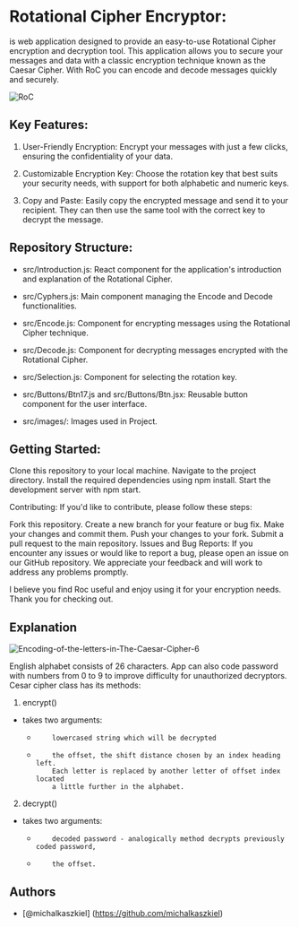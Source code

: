 # Rotational Cipher Encryptor:

is web application designed to provide an easy-to-use Rotational Cipher encryption and decryption tool. This application allows you to secure your messages and data with a classic encryption technique known as the Caesar Cipher. With RoC you can encode and decode messages quickly and securely.

![RoC](https://cscx.org/caesar3.svg)

## Key Features:

1. User-Friendly Encryption: Encrypt your messages with just a few clicks, ensuring the confidentiality of your data.

2. Customizable Encryption Key: Choose the rotation key that best suits your security needs, with support for both alphabetic and numeric keys.

3. Copy and Paste: Easily copy the encrypted message and send it to your recipient. They can then use the same tool with the correct key to decrypt the message.

## Repository Structure:

-   src/Introduction.js: React component for the application's introduction and explanation of the Rotational Cipher.

-   src/Cyphers.js: Main component managing the Encode and Decode functionalities.

-   src/Encode.js: Component for encrypting messages using the Rotational Cipher technique.

-   src/Decode.js: Component for decrypting messages encrypted with the Rotational Cipher.

-   src/Selection.js: Component for selecting the rotation key.

-   src/Buttons/Btn17.js and src/Buttons/Btn.jsx: Reusable button component for the user interface.

-   src/images/: Images used in Project.

## Getting Started:

Clone this repository to your local machine.
Navigate to the project directory.
Install the required dependencies using npm install.
Start the development server with npm start.

Contributing:
If you'd like to contribute, please follow these steps:

Fork this repository.
Create a new branch for your feature or bug fix.
Make your changes and commit them.
Push your changes to your fork.
Submit a pull request to the main repository.
Issues and Bug Reports:
If you encounter any issues or would like to report a bug, please open an issue on our GitHub repository. We appreciate your feedback and will work to address any problems promptly.

I believe you find Roc useful and enjoy using it for your encryption needs. Thank you for checking out.

## Explanation

![Encoding-of-the-letters-in-The-Caesar-Cipher-6](https://github.com/michalkaszkiel/Rotational-Cipher-code-decode/assets/120386627/ac728624-e486-4d8b-8c48-d4459578402e)

English alphabet consists of 26 characters. App can also code password with numbers from 0 to 9 to improve difficulty for unauthorized decryptors.
Cesar cipher class has its methods:

1. encrypt()

-   takes two arguments:
    -         lowercased string which will be decrypted
    -         the offset, the shift distance chosen by an index heading left.
              Each letter is replaced by another letter of offset index located
              a little further in the alphabet.

2. decrypt()

-   takes two arguments:
    -         decoded password - analogically method decrypts previously coded password,
    -         the offset.

## Authors

-   [@michalkaszkiel] (https://github.com/michalkaszkiel)
